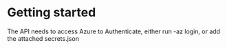 # Getting started

The API needs to access Azure to Authenticate, either run -az login, or add the attached secrets.json
